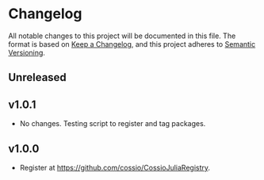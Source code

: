 # Changelog

All notable changes to this project will be documented in this file. The format is based on [Keep a Changelog](https://keepachangelog.com/en/1.0.0/), and this project adheres to [Semantic Versioning](https://semver.org/spec/v2.0.0.html).

## Unreleased

## v1.0.1

- No changes. Testing script to register and tag packages.

## v1.0.0

- Register at https://github.com/cossio/CossioJuliaRegistry.
